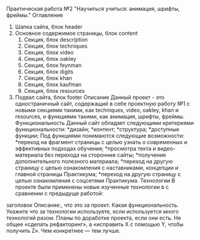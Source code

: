 Практическая работа №2 "Научиться учиться: анимация, шрифты, фреймы."
Оглавление
1. Шапка сайта, блок header
2. Основное содержимое страницы, блок content 
    1. Секция, блок description
    2. Секция, блок techniques
    3. Секция, блок video
    4. Секция, блок oakley
    5. Секция, блок feynman
    6. Секция, блок digits
    7. Секция, блок khan
    8. Секция, блок kaufman
    9. Секция, блок resources
3. Подвал сайта, блок footer
Описание
Данный проект - это одностраничный сайт, содержащий в себе проектную работу №1 с новыми секциями такими, как techniques, video, oakley, khan и resources, и функциями такими, как анимация, шрифты, фреймы.
Функциональность
Данный сайт обладает следующими критериями функциональности:
*дизайн;
*контент;
*структура;
*доступные функции;
Под функциями понимаются следующие возможности:
*переход на фрагмент страницы с целью узнать о современных и эффективных подходах обучения;
*просмотра текта и видео-материала без перехода на сторонние сайты;
*получения дополнительного полезного материала;
*переход на другую страницу с целью ознакомления с наставниками, концепции и главной страницы Практикума;
*переход на другую страницу с целью ознакомления с соцсетями Практикума.
Технологии
В проекте были применены новые изученные технологии в с сравнении с предыдуще работой:
























заголовок
Описание:, что это за проект. Какая функциональность. Укажите что за технологии используете, если используется много технологий разом.
Планы по доработке проекта, если они есть. Не общее «сделать рефакторинг», а «исправить X с помощью Y, чтобы получить Z». Чем конкретнее — тем лучше.